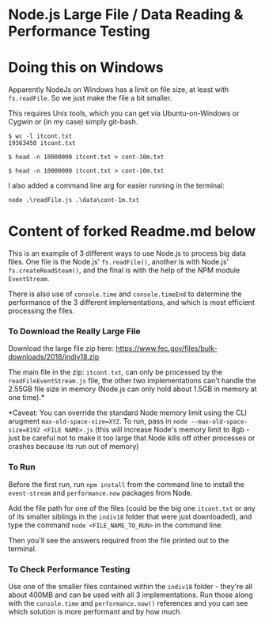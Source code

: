 # Node.js Large File / Data Reading & Performance Testing


# Doing this on Windows

Apparently NodeJs on Windows has a limit on file size, at least with `fs.readFile`. 
So we just make the file a bit smaller.
 
This requires Unix tools, which you can get via Ubuntu-on-Windows or Cygwin or (in my case)
simply git-bash.

    $ wc -l itcont.txt
    19363450 itcont.txt

    $ head -n 10000000 itcont.txt > cont-10m.txt

    $ head -n 10000000 itcont.txt > cont-10m.txt

I also added a command line arg for easier running in the terminal:

    node .\readFile.js .\data\cont-1m.txt 


# Content of forked Readme.md below

This is an example of 3 different ways to use Node.js to process big data files. 
One file is the Node.js' `fs.readFile()`, another is with Node.js' `fs.createReadSteam()`, 
and the final is with the help of the NPM module `EventStream`.

There is also use of `console.time` and `console.timeEnd` to determine the performance 
of the 3 different implementations, and which is most efficient processing the files.

### To Download the Really Large File
Download the large file zip here: https://www.fec.gov/files/bulk-downloads/2018/indiv18.zip

The main file in the zip: `itcont.txt`, can only be processed by the `readFileEventStream.js` file, 
the other two implementations can't handle the 2.55GB file size in memory (Node.js can only hold 
about 1.5GB in memory at one time).*

*Caveat: You can override the standard Node memory limit using the CLI arugment `max-old-space-size=XYZ`. 
To run, pass in `node --max-old-space-size=8192 <FILE NAME>.js` (this will increase Node's memory limit 
to 8gb - just be careful not to make it too large that Node kills off other processes or crashes because 
its run out of memory)

### To Run
Before the first run, run `npm install` from the command line to install the `event-stream` and 
`performance.now` packages from Node.

Add the file path for one of the files (could be the big one `itcont.txt` or any of its smaller 
siblings in the `indiv18` folder that were just downloaded), and type the command `node <FILE_NAME_TO_RUN>` 
in the command line.

Then you'll see the answers required from the file printed out to the terminal.

### To Check Performance Testing
Use one of the smaller files contained within the `indiv18` folder - they're all about 400MB and can be 
used with all 3 implementations. Run those along with the `console.time` and `performance.now()` references 
and you can see which solution is more performant and by how much.



